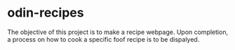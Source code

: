 # odin-recipes
The objective of this project is to make a recipe webpage.
Upon completion, a process on how to cook a specific foof recipe is to be dispalyed.